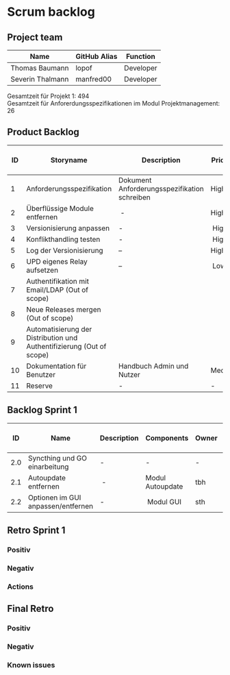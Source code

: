 # Scrum backlog
## Project team
Name | GitHub Alias | Function
--- | --- | --- 
Thomas Baumann | lopof | Developer
Severin Thalmann | manfred00 | Developer

Gesamtzeit für Projekt 1: 494 <br>
Gesamtzeit für Anforerdungsspezifikationen im Modul Projektmanagement: 26

## Product Backlog
ID | Storyname | Description | Priority | Effort plan original | Effort plan updated | Effort acutal | Status
--- | --- | --- | --- | --- | --- | --- | ---
1 | Anforderungsspezifikation | Dokument Anforderungsspezifikation schreiben | High | 26 | - | - | Open
2 | Überflüssige Module entfernen| - | High | 140 | - | - | Open
3 | Versionisierung anpassen | - | High | 100 | - | - | Open
4 | Konflikthandling testen | - | High | 10 | - | - | Open
5 | Log der Versionisierung | – | High | 110 | – | – | Open
6 | UPD eigenes Relay aufsetzen | – | Low | 35 | - | - | Open
7 | Authentifikation mit Email/LDAP (Out of scope)
8 | Neue Releases mergen (Out of scope)
9 | Automatisierung der Distribution und Authentifizierung (Out of scope)
10 | Dokumentation für Benutzer | Handbuch Admin und Nutzer | Medium | 10 | - | - | Open
11 | Reserve | - | - | 89 | - | - | Open



## Backlog Sprint 1
ID | Name | Description | Components | Owner | Reviewer | Priority | Effort plan original | Effort plan updated | Effort actual | Status
--- | --- | --- | --- | --- | --- | --- | --- | --- | --- | ---
2.0 | Syncthing und GO einarbeitung | - | - | - | High | 20 | - | - | Open
2.1 | Autoupdate entfernen | - | Modul Autoupdate | tbh | sth | High | 20 | - | - | Open
2.2 | Optionen im GUI anpassen/entfernen | - | Modul GUI | sth | tba| 20 | - | - | Open



## Retro Sprint 1
### Positiv

### Negativ

### Actions


## Final Retro
### Positiv

### Negativ

### Known issues
